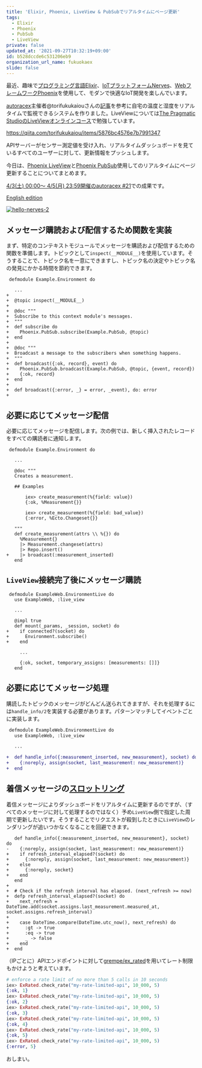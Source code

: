```yaml
---
title: 'Elixir, Phoenix, LiveView & PubSubでリアルタイムにページ更新'
tags:
  - Elixir
  - Phoenix
  - PubSub
  - LiveView
private: false
updated_at: '2021-09-27T10:32:19+09:00'
id: b528dccde6c531206eb9
organization_url_name: fukuokaex
slide: false
---
```

最近、趣味で[プログラミング言語Elixir](https://elixir-lang.org/)、[IoTプラットフォームNerves](https://www.nerves-project.org/)、[WebフレームワークPhoenix](https://phoenixframework.org/)を使用して、モダンで快適なIoT開発を楽しんでいます。

[autoracex](https://autoracex.connpass.com/)主催者@torifukukaiouさんの[記事](https://qiita.com/torifukukaiou/items/5876bc4576e7b7991347)を参考に自宅の温度と湿度をリアルタイムで監視できるシステムを作りました。LiveViewについては[The Pragmatic StudioのLiveViewオンラインコース](https://online.pragmaticstudio.com/courses/liveview-pro/modules/16)で勉強しています。

https://qiita.com/torifukukaiou/items/5876bc4576e7b7991347

APIサーバーがセンサー測定値を受け入れ、リアルタイムダッシュボードを見ているすべてのユーザーに対して、更新情報をプッシュします。

今日は、[Phoenix LiveView](https://hexdocs.pm/phoenix_live_view/Phoenix.LiveView.html)と[Phoenix PubSub](https://hexdocs.pm/phoenix_pubsub/Phoenix.PubSub.html)使用してのリアルタイムにページ更新することについてまとめます。

[4/3(土) 00:00〜 4/5(月) 23:59開催のautoracex #21](https://autoracex.connpass.com/event/209286/)での成果です。

[English edition](https://dev.to/mnishiguchi/real-time-monitoring-using-phoenix-liveview-and-pubsub-37g8)

[![hello-nerves-2](https://user-images.githubusercontent.com/7563926/113411295-6508b380-9383-11eb-81ef-942e0999d0cd.gif)](https://dev.to/Example/iot-development-using-rapberry-pi-and-elixir-iij)

## メッセージ購読および配信するため関数を実装

まず、特定のコンテキストモジュールでメッセージを購読および配信するための関数を準備します。トピックとして`inspect(__MODULE__)`を使用しています。そうすることで、トピック名を一意にできますし、トピック名の決定やトピック名の発見にかかる時間を節約できます。

```diff_elixir
 defmodule Example.Environment do

   ...
+
+  @topic inspect(__MODULE__)
+
+  @doc """
+  Subscribe to this context module's messages.
+  """
+  def subscribe do
+    Phoenix.PubSub.subscribe(Example.PubSub, @topic)
+  end
+
+  @doc """
+  Broadcast a message to the subscribers when something happens.
+  """
+  def broadcast({:ok, record}, event) do
+    Phoenix.PubSub.broadcast(Example.PubSub, @topic, {event, record})
+    {:ok, record}
+  end
+
+  def broadcast({:error, _} = error, _event), do: error
+
```

## 必要に応じてメッセージ配信

必要に応じてメッセージを配信します。次の例では、新しく挿入されたレコードをすべての購読者に通知します。

```diff_elixir
 defmodule Example.Environment do

   ...

   @doc """
   Creates a measurement.

   ## Examples

       iex> create_measurement(%{field: value})
       {:ok, %Measurement{}}

       iex> create_measurement(%{field: bad_value})
       {:error, %Ecto.Changeset{}}

   """
   def create_measurement(attrs \\ %{}) do
     %Measurement{}
     |> Measurement.changeset(attrs)
     |> Repo.insert()
+    |> broadcast(:measurement_inserted)
   end
```

## `LiveView`接続完了後にメッセージ購読

```diff_elixir
 defmodule ExampleWeb.EnvironmentLive do
   use ExampleWeb, :live_view

   ...

   @impl true
   def mount(_params, _session, socket) do
+    if connected?(socket) do
+      Environment.subscribe()
+    end

     ...

     {:ok, socket, temporary_assigns: [measurements: []]}
   end
```

## 必要に応じてメッセージ処理

購読したトピックのメッセージがどんどん送られてきますが、それを処理するには`handle_info/2`を実装する必要があります。パターンマッチしてイベントごとに実装します。

```diff
 defmodule ExampleWeb.EnvironmentLive do
   use ExampleWeb, :live_view

   ...

+  def handle_info({:measurement_inserted, new_measurement}, socket) do
+    {:noreply, assign(socket, last_measurement: new_measurement)}
+  end
```

## 着信メッセージの[スロットリング](https://docs.developer.amazonservices.com/ja_JP/dev_guide/DG_Throttling.html)

着信メッセージによりダッシュボードをリアルタイムに更新するのですが、（すべてのメッセージに対して処理するのではなく）予め`LiveView`側で指定した周期で更新したいです。そうすることでリクエストが殺到したときに`LiveView`のレンダリングが追いつかなくなることを回避できます。

```diff_elixir
   def handle_info({:measurement_inserted, new_measurement}, socket) do
-    {:noreply, assign(socket, last_measurement: new_measurement)}
+    if refresh_interval_elapsed?(socket) do
+      {:noreply, assign(socket, last_measurement: new_measurement)}
+    else
+      {:noreply, socket}
+    end
   end
+
+  # Check if the refresh interval has elapsed. (next_refresh >= now)
+  defp refresh_interval_elapsed?(socket) do
+    next_refresh = DateTime.add(socket.assigns.last_measurement.measured_at, socket.assigns.refresh_interval)
+
+    case DateTime.compare(DateTime.utc_now(), next_refresh) do
+      :gt -> true
+      :eq -> true
+      _ -> false
+    end
+  end
```

（IPごとに）APIエンドポイントに対して[grempe/ex_rated](https://github.com/grempe/ex_rated)を用いてレート制限もかけようと考えています。

```elixir
# enforce a rate limit of no more than 5 calls in 10 seconds
iex> ExRated.check_rate("my-rate-limited-api", 10_000, 5)
{:ok, 1}
iex> ExRated.check_rate("my-rate-limited-api", 10_000, 5)
{:ok, 2}
iex> ExRated.check_rate("my-rate-limited-api", 10_000, 5)
{:ok, 3}
iex> ExRated.check_rate("my-rate-limited-api", 10_000, 5)
{:ok, 4}
iex> ExRated.check_rate("my-rate-limited-api", 10_000, 5)
{:ok, 5}
iex> ExRated.check_rate("my-rate-limited-api", 10_000, 5)
{:error, 5}
```

おしまい。

